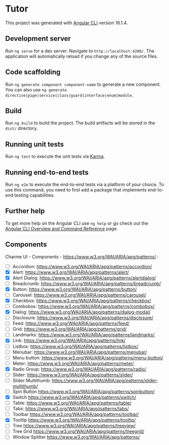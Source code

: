 # Tutor

This project was generated with [Angular CLI](https://github.com/angular/angular-cli) version 16.1.4.

## Development server

Run `ng serve` for a dev server. Navigate to `http://localhost:4200/`. The application will automatically reload if you change any of the source files.

## Code scaffolding

Run `ng generate component component-name` to generate a new component. You can also use `ng generate directive|pipe|service|class|guard|interface|enum|module`.

## Build

Run `ng build` to build the project. The build artifacts will be stored in the `dist/` directory.

## Running unit tests

Run `ng test` to execute the unit tests via [Karma](https://karma-runner.github.io).

## Running end-to-end tests

Run `ng e2e` to execute the end-to-end tests via a platform of your choice. To use this command, you need to first add a package that implements end-to-end testing capabilities.

## Further help

To get more help on the Angular CLI use `ng help` or go check out the [Angular CLI Overview and Command Reference](https://angular.io/cli) page.

## Components

Charme UI - Components - https://www.w3.org/WAI/ARIA/apg/patterns/ :

- [ ] Accordion: https://www.w3.org/WAI/ARIA/apg/patterns/accordion/
- [x] Alert: https://www.w3.org/WAI/ARIA/apg/patterns/alert/
- [x] Alert Dialog: https://www.w3.org/WAI/ARIA/apg/patterns/alertdialog/
- [ ] Breadcrumb: https://www.w3.org/WAI/ARIA/apg/patterns/breadcrumb/
- [x] Button: https://www.w3.org/WAI/ARIA/apg/patterns/button/
- [ ] Carousel: https://www.w3.org/WAI/ARIA/apg/patterns/carousel/
- [x] Checkbox: https://www.w3.org/WAI/ARIA/apg/patterns/checkbox/
- [ ] Combobox: https://www.w3.org/WAI/ARIA/apg/patterns/combobox/
- [x] Dialog: https://www.w3.org/WAI/ARIA/apg/patterns/dialog-modal/
- [ ] Disclosure: https://www.w3.org/WAI/ARIA/apg/patterns/disclosure/
- [ ] Feed: https://www.w3.org/WAI/ARIA/apg/patterns/feed/
- [ ] Grid: https://www.w3.org/WAI/ARIA/apg/patterns/grid/
- [ ] Landmarks: https://www.w3.org/WAI/ARIA/apg/patterns/landmarks/
- [x] Link: https://www.w3.org/WAI/ARIA/apg/patterns/link/
- [ ] Listbox: https://www.w3.org/WAI/ARIA/apg/patterns/listbox/
- [ ] Menubar: https://www.w3.org/WAI/ARIA/apg/patterns/menubar/
- [ ] Menu button: https://www.w3.org/WAI/ARIA/apg/patterns/menu-button/
- [ ] Meter: https://www.w3.org/WAI/ARIA/apg/patterns/meter/
- [x] Radio Group: https://www.w3.org/WAI/ARIA/apg/patterns/radio/
- [ ] Slider: https://www.w3.org/WAI/ARIA/apg/patterns/slider/
- [ ] Slider Multithumb:  https://www.w3.org/WAI/ARIA/apg/patterns/slider-multithumb/
- [ ] Spin Button https://www.w3.org/WAI/ARIA/apg/patterns/spinbutton/
- [x] Switch https://www.w3.org/WAI/ARIA/apg/patterns/switch/
- [ ] Table: https://www.w3.org/WAI/ARIA/apg/patterns/table/
- [ ] Tabs: https://www.w3.org/WAI/ARIA/apg/patterns/tabs/
- [ ] Toolbar https://www.w3.org/WAI/ARIA/apg/patterns/toolbar/
- [x] Tooltip https://www.w3.org/WAI/ARIA/apg/patterns/tooltip/
- [ ] Tree https://www.w3.org/WAI/ARIA/apg/patterns/treeview/
- [ ] Tree Grid https://www.w3.org/WAI/ARIA/apg/patterns/treegrid/
- [ ] Window Splitter https://www.w3.org/WAI/ARIA/apg/patterns/
